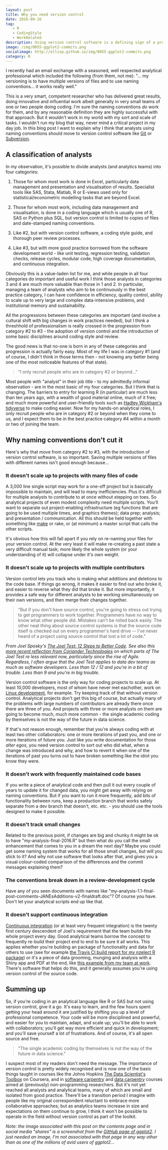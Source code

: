 ```yaml
---
layout: post
title: Why you need version control
date: 2016-09-16
tag: 
   - R
   - CodingStyle
   - WorkRelated
description: Using version control software is a defining sign of a professional approach to serious data analysis
image: /img/0055-ggplot2-commits.png
socialimage: http://ellisp.github.io/img/0055-ggplot2-commits.png
category: R
---
```


I recently had an email exchange with a seasoned, well respected analytical professional which included the following (from them, not me): "... my versioning is to have multiple versions of files and to use naming conventions... it works really well."

This is a very smart, competent researcher who has delivered great results, doing innovative and influential work albeit generally in very small teams of one or two people doing coding.  I'm sure the naming conventions *do* work for them, and by any reasonable definition they are highly successful with that approach.  But it wouldn't work in my world with my sort and scale of tasks.  I wouldn't run my blog that way, never mind a critical project in my day job.  In this blog post I want to explain why I think that analysts using naming conventions should move to version control software like [Git](https://git-scm.com/) or [Subversion](https://subversion.apache.org/).

## A classification of analysts

In my observation, it's possible to divide analysts (and analytics teams) into four categories:

1. Those for whom most work is done in Excel, particularly data management and presentation and visualisation of results.  Specialist tools like SAS, Stata, Matlab, R or E-views used only for statistical/econometric modelling tasks that are beyond Excel.

2. Those for whom most work, including data management and visualisation, is done in a coding language which is usually one of R, SAS or Python plus SQL, but version control is limited to copies of files and date-stamped naming conventions.

3. Like #2, but with version control software, a coding style guide, and thorough peer review processes.

4. Like #3, but with more good practice borrowed from the software development world - like unit testing, regression testing, validation checks, release cycles, modular code, high coverage documentation, and continuous integration.

Obviously this is a value-laden list for me, and while people in all four categories do important and useful work I think those analysts in categories 3 and 4 are much more valuable than those in 1 and 2.  In particular, managing a team of analysts who aim to be continuously in the best practice category, I can have confidence in efficiency, quality control, ability to scale up to very large and complex data-intensive problems, and institutional memory and sustainability.  

All the progressions between these categories are important (and involve a cultural shift with big changes in work practices needed), but I think a threshhold of professionalism is really crossed in the progression from category #2 to #3 - the adoption of version control and the introduction of some basic disciplines around coding style and review.  

The good news is that no-one is born in any of these categories and progression is actually fairly easy.  Most of my life I was in category #1 (and of course, I didn't think in those terms then - not knowing any better being one of the most noticeable features of that state).  

> "I only recruit people who are in category #2 or beyond..."

Most people with "analyst" in their job title - to my admittedly informal observation - are in the most basic of my four categories.  But I think that is changing.  The barriers to entry for learning R (in particular) are much less than ten years ago, with a wealth of good material online, much of it free; and much more powerful and user-friendly tools such as [Hadley Wickham's tidyverse](http://r4ds.had.co.nz/introduction.html) to make coding easier.   Now for my hands-on analytical roles, I only recruit people who are in category #2 or beyond when they come to us, and I expect them to be in the best practice category #4 within a month or two of joining the team.



## Why naming conventions don't cut it

Here's why that move from category #2 to #3, with the introduction of version control software, is so important.  Saving multiple versions of files with different names isn't good enough because...

### It doesn't scale up to projects with many files of code

A 3,000 line single script may work for a one-off project but is basically impossible to maintain, and will lead to many inefficiencies.  Plus it's difficult for multiple analysts to contribute to at once without stepping on toes.  So analytical projects of even modest complexity need multiple scripts.  You'll want to separate out project-enabling infrastructure (eg functions that are going to be used multiple times, and graphics themes); data prep; analysis; and presentation / communication.  All this should be held together with something like [make](https://en.wikipedia.org/wiki/Makefile) or rake, or (at minimum) a master script that calls the other scripts.

It's obvious how this will fall apart if you rely on re-naming your files for your version control.  At the very least it will make re-creating a past state a very difficult manual task; more likely the whole system (or your understanding of it) will collapse under it's own weight.

### It doesn't scale up to projects with multiple contributors

Version control lets you track who is making what additions and deletions to the code base.  If things go wrong, it makes it easier to find out who broke it, and easier to reverse what they did that broke it.  But more importantly, it provides a safe way for different analysts to be working simultaneously on their own versions, and then merge their changes together.

> "But if you don't have source control, you're going to stress out trying to get programmers to work together. Programmers have no way to know what other people did. Mistakes can't be rolled back easily. The other neat thing about source control systems is that the source code itself is checked out on every programmer's hard drive -- I've never heard of a project using source control that lost a lot of code."

*From Joel Sposky's [The Joel Test: 12 Steps to Better Code](http://www.joelonsoftware.com/articles/fog0000000043.html).  See also this [more recent reflection from Coriander Technologies](http://www.coriandertech.com/2011/11/05/the-joel-test-is-antiquated/) on which parts of The Joel Test re less relevant now, particularly since the rise of Agile.  Regardless, I often argue that the Joel Test applies to data dev teams as much as software developers.  Less than 12 / 12 and you're in a bit of trouble.  Less than 9 and you're in big trouble.*

Version control software is the only way for coding projects to scale up.  At least 10,000 developers, most of whom have never met eachother, work on [Linux development](http://www.zdnet.com/article/who-writes-linux-almost-10000-developers/), for example.  Try keeping track of that without version control.  Analytical projects don't get this big of course, but actually many of the problems with large numbers of contributors are already there once there are three of you.  And projects with three or more analysts on them are going to become much, much more common - the single academic coding by themselves is not the way of the future in data science.

If that's not reason enough, remember that you're always coding with at least two other collaborators: one or more iterations of past you, and one or more iterations of future you.  Just like you write documentation for those *alter egos*, you need version control to sort out who did what, when a change was introduced and why, and how to revert it when one of the iterations of past you turns out to have broken something like the idiot you know they were.

### It doesn't work with frequently maintained code bases

If you write a piece of analytical code and then pull it out every couple of years to update it for changed data, you might get away with relying on naming conventions.  But if you want to run it more frequently, add bits of functionality between runs, keep a production branch that works safely separate from a dev branch that doesn't, etc. etc. - you should use the tools designed to make it possible.

### It doesn't track small changes

Related to the previous point, if changes are big and chunky it might be ok to have "my-analysis-final-2016.R" but then what do you call the small enhancement that comes to you in a dream the next day?  Maybe you could get some naming system that works for all those small changes, but will you stick to it?  And why not use software that looks after that, and gives you a visual colour-coded comparison of the differences and the commit messages explaining them?

### The conventions break down in a review-development cycle

Have any of you seen documents with names like "my-analysis-1.1-final-post-comments-JANEsAdditions-v2-finaldraft.doc"?  Of course you have.  Don't let your analytical scripts end up like that.

### It doesn't support continuous integration

[Continuous integration](https://en.wikipedia.org/wiki/Continuous_integration) (or at least very frequent integration) is the twenty first century descendent of Joel's requirement that the team builds the whole project every day.  Good analytical teams borrow the concept to frequently re-build their project end to end to be sure it all works.  This applies whether you're building an package of functionality and data for others to use (see for example [the Travis CI build report for my nzelect R package](https://travis-ci.org/ellisp/nzelect)) or it's a piece of data grooming, munging and analysis with a Shiny app and PDF at the end, like [this example from my team at work](http://www.mbie.govt.nz/info-services/sectors-industries/tourism/tourism-research-data/international-tourism-forecasts).  There's software that helps do this, and it generally assumes you're using version control of the source code.

## Summing up

So, if you're coding in an analytical language like R or SAS but not using version control, give it a go.  It's easy to learn, and the few hours spent getting your head around it are justified by shifting you up a level of professional competence.  Your code will be more disciplined and powerful, and easier for you to maintain, adapt, and scale up; you'll be able to work with collaborators; you'll get way more efficient and quick in development; and you'll save yourself a lot of frustrations.  And of course, it's all open source and free.

> "The single academic coding by themselves is not the way of the future in data science."

I suspect most of my readers don't need the message.  The importance of version control is pretty widely recognised and is now one of the basic things taught in courses like the Johns Hopkins [The Data Scientist's Toolbox](https://www.coursera.org/learn/data-scientists-tools) on Coursera, and in [software carpentry](http://software-carpentry.org/) and [data carpentry](http://www.datacarpentry.org/) courses aimed at (previously) non-programming researchers.  But it's not yet reached all analysts and analytical teams, many of which are small and isolated from good practice.  There'll be a transition period I imagine with people like my original correspondent reluctant to embrace more collaborative approaches; but as analytics teams increase in size and expectations on them continue to grow, I think it won't be possible to operate in the field without version control as part of the toolkit.


*Note: the image associated with this post on the contents page and in social media "shares" is a screenshot from the [GitHub page of ggplot2](https://github.com/hadley/ggplot2).  I just needed an image, I'm not associated with that page in any way other than as one of the millions of avid users of ggplot2...*

